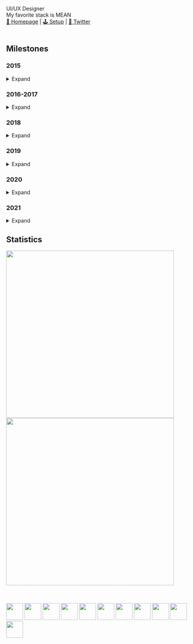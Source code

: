 UI/UX Designer  
My favorite stack is MEAN<br>
<a href="https://noel-schmidt.de">🏡 Homepage</a> | 
<a href="https://github.com/Noel-Schmidt/noel-schmidt/blob/main/MY-SETUP.md">🕹 Setup</a> | 
<a href="https://twitter.com/noelschmidt_">🔹 Twitter</a>
<br>
<br>
<h2>Milestones</h2>

<h3>2015</h3>
<details>
  <summary>Expand</summary>
  
  - Learned a lot of PC stuff
  
</details>
 
<h3>2016-2017</h3>
<details>
  <summary>Expand</summary>
  
  - Started teaching myself programming for Realsies (Java)
  - Learned dealing with documentations
  
</details>  
 
<h3>2018</h3>
<details>
  <summary>Expand</summary>
  
  - Learned HTML
  - Learned CSS
  
</details>
 
<h3>2019</h3>
<details>
  <summary>Expand</summary>
  
  - First contact with Unreal Engine
  - Learned a lot of Javascript
  - Learned MySQL
  - Learned MongoDB
  - Learned Express
  - Learned dealing with Gitlab
  
</details>

<h3>2020</h3>
<details>
  <summary>Expand</summary>
  
  - <a href="https://unity.com/">First contact with Unity</a>
  - First contact with C#
  - Learned a lot of Typescript
  - <a href="https://angular.io/">Learned a lot of Angular</a>
  - <a href="https://www.electronjs.org/">Learned Electron</a>
  - Learned PostgresSQL
  - Learned REST
  - <a href="https://jwt.io/">Learned JSON Web Tokens</a>
  - Founded a company
  - Created a Github profile
  - Wrote my first API interface
</details>

<h3>2021</h3>
<details>
  <summary>Expand</summary>
  
  - <a href="https://cli.vuejs.org/">Learned Vue.js</a>
  - First contact with Sketch</a>
  - <a href="https://alloc8or.re/gta5/nativedb/">Learned the GTA 5 Natives</a>
  - <a href="https://strapi.io/">Learned Strapi</a>
  - Started game development with Unity
  - <a href="https://socket.io/">Learned Socket.io</a>
  
  ⚡️ Let's see where 2021 will take me
</details>

<h2>Statistics</h2>

<a href="https://github.com/noel-schmidt">
  <img width="450em" src="https://github-readme-stats.vercel.app/api?username=noel-schmidt&show_icons=true&theme=dark&include_all_commits=true&count_private=true"/>
  <img width="450em" src="https://github-readme-stats.vercel.app/api/top-langs/?username=noel-schmidt&layout=compact&exclude_lang=java+r&theme=dark" />
</a>

<p algin="center">
  <br><br>
  <img width="45" src="https://brandslogos.com/wp-content/uploads/thumbs/nodejs-icon-logo.png">
  <img width="45" src="https://icons-for-free.com/iconfiles/png/512/vscode+icons+type+typescript-1324451621385093834.png">
  <img width="45" src="https://upload.wikimedia.org/wikipedia/commons/thumb/9/96/Socket-io.svg/240px-Socket-io.svg.png">
  <img width="45" src="https://upload.wikimedia.org/wikipedia/commons/thumb/9/95/Vue.js_Logo_2.svg/1184px-Vue.js_Logo_2.svg.png">
  <img width="45" src="https://upload.wikimedia.org/wikipedia/commons/thumb/c/cf/Angular_full_color_logo.svg/240px-Angular_full_color_logo.svg.png">
  <img width="45" src="https://upload.wikimedia.org/wikipedia/commons/thumb/9/91/Electron_Software_Framework_Logo.svg/1024px-Electron_Software_Framework_Logo.svg.png">
  <img width="45" src="https://cdn.iconscout.com/icon/free/png-512/postgresql-226047.png">
  <img width="45" src="https://img.icons8.com/color/452/mongodb.png">
  <img width="45" src="https://3.bp.blogspot.com/-oRSUw_TmO9o/XIb61m88fcI/AAAAAAAAIq0/vnxl2zzsXEQsnHI2fH4GjKu_ZT0urRo4wCK4BGAYYCw/s1600/icon%2Bcss%2B3.png">
  <img width="45" src="https://image.flaticon.com/icons/png/512/732/732212.png">
  <img width="45" src="https://pics.freeicons.io/uploads/icons/png/4943187881553750385-512.png">
</center>

